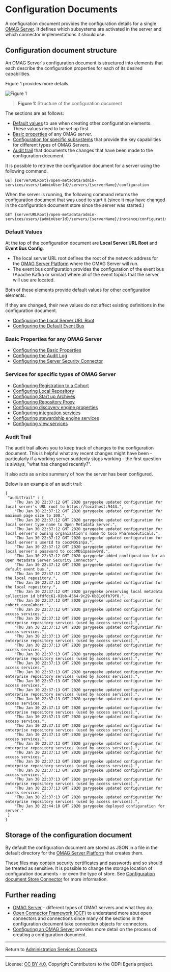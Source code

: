 <!-- SPDX-License-Identifier: CC-BY-4.0 -->
<!-- Copyright Contributors to the ODPi Egeria project. -->

# Configuration Documents

A configuration document provides the configuration details for a single
[OMAG Server](omag-server.md).  It defines which subsystems are activated
in the server and which connector implementations it should use.

## Configuration document structure

An OMAG Server's configuration document is structured into elements that each describe the
configuration properties for each of its desired capabilities.

Figure 1 provides more details.

![Figure 1](configuration-document-structure.png#pagewidth)
> **Figure 1:** Structure of the configuration document


The sections are as follows:

* [Default values](#Default-Values) to use when creating other configuration elements.  These values need to be set up first
* [Basic properties](#Basic-Properties-for-any-OMAG-Server) of any OMAG server.
* [Configuration for specific subsystems](#Services-for-specific-types-of-OMAG-Server) that provide the
  key capabilities for different types of OMAG Servers.
* [Audit trail](#Audit-Trail) that documents the changes that have been made to the configuration document.

It is possible to retrieve the configuration document for a server using the following command.
```
GET {serverURLRoot}/open-metadata/admin-services/users/{adminUserId}/servers/{serverName}/configuration
```

When the server is running, the following command returns the configuration document that was used to start it
(since it may have changed in the configuration document store since the server was started.)

```
GET {serverURLRoot}/open-metadata/admin-services/users/{adminUserId}/servers/{serverName}/instance/configuration
```

### Default Values

At the top of the configuration document are **Local Server URL Root** and **Event Bus Config**.
 * The local server URL root defines the root of the network address for the
[OMAG Server Platform](omag-server-platform.md) where the OMAG Server will run.
 * The event bus configuration provides the configuration of the event bus (Apache Kafka or similar)
 where all of the event topics that the server will use are located.

Both of these elements provide default values for other configuration
elements.

If they are changed, their new values
do not affect existing definitions in the configuration document.

* [Configuring the Local Server URL Root](../user/configuring-local-server-url.md)
* [Configuring the Default Event Bus](../user/configuring-event-bus.md)

### Basic Properties for any OMAG Server

* [Configuring the Basic Properties](../user/configuring-omag-server-basic-properties.md)
* [Configuring the Audit Log](../user/configuring-the-audit-log.md)
* [Configuring the Server Security Connector](../user/configuring-the-server-security-connector.md)


### Services for specific types of OMAG Server

* [Configuring Registration to a Cohort](../user/configuring-registration-to-a-cohort.md)
* [Configuring Local Repository](../user/configuring-the-local-repository.md)
* [Configuring Start up Archives](../user/configuring-the-startup-archives.md)
* [Configuring Repository Proxy](../user/configuring-the-repository-proxy-connector.md)
* [Configuring discovery engine properties](../user/configuring-the-discovery-engine-services.md)
* [Configuring integration services](../user/configuring-the-integration-services.md)
* [Configuring stewardship engine services](../user/configuring-the-stewardship-engine-services.md)
* [Configuring view services](../user/configuring-the-view-services.md)

### Audit Trail

The audit trail allows you to keep track of changes to the configuration document.
This is helpful what any recent changes might have been - particularly if a working server
suddenly stops working - the first question is always, "what has changed recently?".

It also acts as a nice summary of how the server has been configured.

Below is an example of an audit trail:

```
{
 "auditTrail" : [
    "Thu Jan 30 22:37:12 GMT 2020 garygeeke updated configuration for local server's URL root to https://localhost:9444.",
    "Thu Jan 30 22:37:12 GMT 2020 garygeeke updated configuration for maximum page size to 100.",
    "Thu Jan 30 22:37:12 GMT 2020 garygeeke updated configuration for local server type name to Open Metadata Server.",
    "Thu Jan 30 22:37:12 GMT 2020 garygeeke updated configuration for local server's owning organization's name to Coco Pharmaceuticals.",
    "Thu Jan 30 22:37:12 GMT 2020 garygeeke updated configuration for local server's userId to cocoMDS1npa.",
    "Thu Jan 30 22:37:12 GMT 2020 garygeeke updated configuration for local server's password to cocoMDS1passw0rd.",
    "Thu Jan 30 22:37:12 GMT 2020 garygeeke added configuration for an Open Metadata Server Security Connector",
    "Thu Jan 30 22:37:12 GMT 2020 garygeeke updated configuration for default event bus.",
    "Thu Jan 30 22:37:12 GMT 2020 garygeeke updated configuration for the local repository.",
    "Thu Jan 30 22:37:12 GMT 2020 garygeeke updated configuration for the local repository.",
    "Thu Jan 30 22:37:12 GMT 2020 garygeeke preserving local metadata collection id bfdfdc61-01bb-4564-9c29-6b81c0fb79f8.",
    "Thu Jan 30 22:37:12 GMT 2020 garygeeke updated configuration for cohort cocoCohort.",
    "Thu Jan 30 22:37:12 GMT 2020 garygeeke updated configuration for access services.",
    "Thu Jan 30 22:37:12 GMT 2020 garygeeke updated configuration for enterprise repository services (used by access services).",
    "Thu Jan 30 22:37:13 GMT 2020 garygeeke updated configuration for access services.",
    "Thu Jan 30 22:37:13 GMT 2020 garygeeke updated configuration for enterprise repository services (used by access services).",
    "Thu Jan 30 22:37:13 GMT 2020 garygeeke updated configuration for access services.",
    "Thu Jan 30 22:37:13 GMT 2020 garygeeke updated configuration for enterprise repository services (used by access services).",
    "Thu Jan 30 22:37:13 GMT 2020 garygeeke updated configuration for access services.",
    "Thu Jan 30 22:37:13 GMT 2020 garygeeke updated configuration for enterprise repository services (used by access services).",
    "Thu Jan 30 22:37:13 GMT 2020 garygeeke updated configuration for access services.",
    "Thu Jan 30 22:37:13 GMT 2020 garygeeke updated configuration for enterprise repository services (used by access services).",
    "Thu Jan 30 22:37:13 GMT 2020 garygeeke updated configuration for access services.",
    "Thu Jan 30 22:37:13 GMT 2020 garygeeke updated configuration for enterprise repository services (used by access services).",
    "Thu Jan 30 22:37:13 GMT 2020 garygeeke updated configuration for access services.",
    "Thu Jan 30 22:37:13 GMT 2020 garygeeke updated configuration for enterprise repository services (used by access services).",
    "Thu Jan 30 22:37:13 GMT 2020 garygeeke updated configuration for access services.",
    "Thu Jan 30 22:37:13 GMT 2020 garygeeke updated configuration for enterprise repository services (used by access services).",
    "Thu Jan 30 22:37:13 GMT 2020 garygeeke updated configuration for access services.",
    "Thu Jan 30 22:37:13 GMT 2020 garygeeke updated configuration for enterprise repository services (used by access services).",
    "Thu Jan 30 22:37:13 GMT 2020 garygeeke updated configuration for access services.",
    "Thu Jan 30 22:37:13 GMT 2020 garygeeke updated configuration for enterprise repository services (used by access services).",
    "Thu Jan 30 22:37:13 GMT 2020 garygeeke updated configuration for access services.",
    "Thu Jan 30 22:37:13 GMT 2020 garygeeke updated configuration for enterprise repository services (used by access services).",
    "Thu Jan 30 22:44:10 GMT 2020 garygeeke deployed configuration for server."
 ]
}
```

## Storage of the configuration document

By default the configuration document are stored as JSON in a file in the default directory
for the [OMAG Server Platform](omag-server-platform.md) that creates them.

These files may contain security certificates and passwords and so should be treated as sensitive.
It is possible to change the storage location of configuration documents - or even the type of store.
See [Configuration document Store Connector](configuration-document-store-connector.md)
for more information.

## Further reading

* [OMAG Server](omag-server.md) - different types of OMAG servers and what they do.
* [Open Connector Framework (OCF)](../../../frameworks/open-connector-framework)
to understand more abut open connectors and connections since many of the sections in the
configuration document take connection objects for connectors.
* [Configuring an OMAG Server](../user/configuring-an-omag-server.md) provides more detail on
the process of creating a configuration document.

----
Return to [Administration Services Concepts](..)

----
License: [CC BY 4.0](https://creativecommons.org/licenses/by/4.0/),
Copyright Contributors to the ODPi Egeria project.
